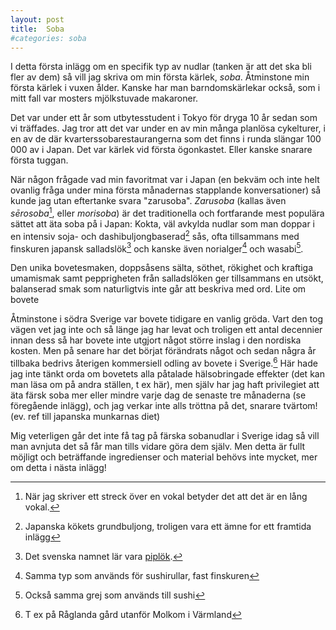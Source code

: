 ```yaml
---
layout: post
title:  Soba
#categories: soba
---
```

I detta första inlägg om en specifik typ av nudlar (tanken är att det ska bli fler av dem) så vill jag skriva om min första kärlek, *soba*. Åtminstone min första kärlek i vuxen ålder. Kanske har man barndomskärlekar också, som i mitt fall var mosters mjölkstuvade makaroner.

Det var under ett år som utbytesstudent i Tokyo för dryga 10 år sedan som vi träffades. Jag tror att det var under en av min många planlösa cykelturer, i en av de där kvarterssobarestaurangerna som det finns i runda slängar 100 000 av i Japan. Det var kärlek vid första ögonkastet. Eller kanske snarare första tuggan.

När någon frågade vad min favoritmat var i Japan (en bekväm och inte helt ovanlig fråga under mina första månadernas stapplande konversationer) så kunde jag utan eftertanke svara "zarusoba". *Zarusoba* (kallas även *sērosoba*[^makron], eller *morisoba*) är det traditionella och fortfarande mest populära sättet att äta soba på i Japan: Kokta, väl avkylda nudlar som man doppar i en intensiv soja- och dashibuljongbaserad[^1] sås, ofta tillsammans med finskuren japansk salladslök[^2] och kanske även norialger[^4] och wasabi[^5].

Den unika bovetesmaken, doppsåsens sälta, söthet, rökighet och kraftiga umamismak samt pepprigheten från salladslöken ger tillsammans en utsökt, balanserad smak som naturligtvis inte går att beskriva med ord.
Lite om bovete

Åtminstone i södra Sverige var bovete tidigare en vanlig gröda. Vart den tog vägen vet jag inte och så länge jag har levat och troligen ett antal decennier innan dess så har bovete inte utgjort något större inslag i den nordiska kosten. Men på senare har det börjat förändrats något och sedan några år tillbaka bedrivs återigen kommersiell odling av bovete i Sverige.[^3] Här hade jag inte tänkt orda om bovetets alla påtalade hälsobringade effekter (det kan man läsa om på andra ställen, t ex här), men själv har jag haft privilegiet att äta färsk soba mer eller mindre varje dag de senaste tre månaderna (se föregående inlägg), och jag verkar inte alls tröttna på det, snarare tvärtom! (ev. ref till japanska munkarnas diet)

Mig veterligen går det inte få tag på färska sobanudlar i Sverige idag så vill man avnjuta det så får man tills vidare göra dem själv. Men detta är fullt möjligt och beträffande ingredienser och material behövs inte mycket, mer om detta i nästa inlägg!

[^makron]: När jag skriver ett streck över en vokal betyder det att det är en lång vokal.
[^1]: Japanska kökets grundbuljong, troligen vara ett ämne for ett framtida inlägg
[^2]: Det svenska namnet lär vara [piplök](https://sv.wikipedia.org/wiki/Pipl%C3%B6k).
[^3]: T ex på Råglanda gård utanför Molkom i Värmland
[^4]: Samma typ som används för sushirullar, fast finskuren
[^5]: Också samma grej som används till sushi
